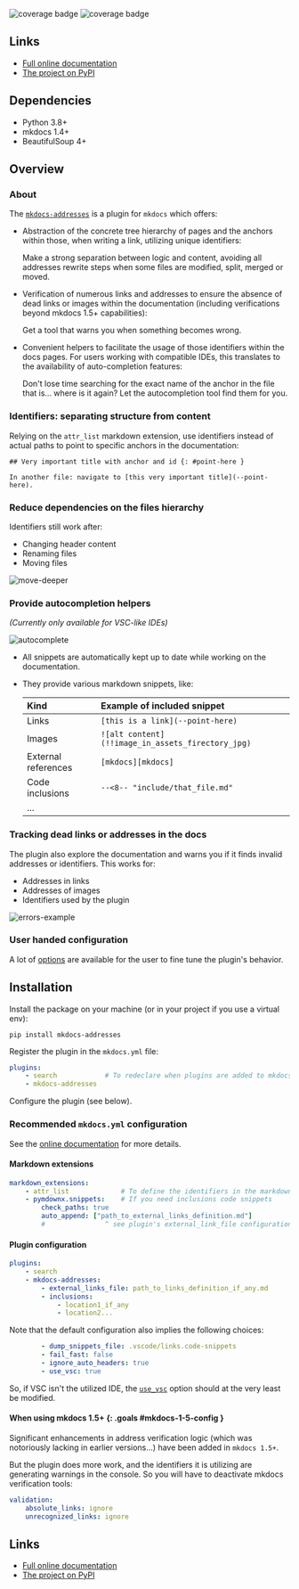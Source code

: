
![coverage badge](https://gitlab.com/frederic.zinelli/mkdocs-addresses/badges/main/pipeline.svg) ![coverage badge](https://gitlab.com/frederic.zinelli/mkdocs-addresses/badges/main/coverage.svg)


## Links

* [Full online documentation](http://frederic.zinelli.gitlab.io/mkdocs-addresses/)
* [The project on PyPI](https://pypi.org/project/mkdocs-addresses/)



## Dependencies

* Python 3.8+
* mkdocs 1.4+
* BeautifulSoup 4+


## Overview

### About

The [`mkdocs-addresses`](https://pypi.org/project/mkdocs-addresses/) is a plugin for `mkdocs` which offers:

* Abstraction of the concrete tree hierarchy of pages and the anchors within those, when writing a link, utilizing unique identifiers:

    Make a strong separation between logic and content, avoiding all addresses rewrite steps when some files are modified, split, merged or moved.

* Verification of numerous links and addresses to ensure the absence of dead links or images within the documentation (including verifications beyond mkdocs 1.5+ capabilities):

    Get a tool that warns you when something becomes wrong.

* Convenient helpers to facilitate the usage of those identifiers within the docs pages. For users working with compatible IDEs, this translates to the availability of auto-completion features:

    Don't lose time searching for the exact name of the anchor in the file that is... where is it again? Let the autocompletion tool find them for you.



### Identifiers: separating structure from content

Relying on the `attr_list` markdown extension, use identifiers instead of actual paths to point to specific anchors in the documentation:

```code
## Very important title with anchor and id {: #point-here }
```

```code
In another file: navigate to [this very important title](--point-here).
```


### Reduce dependencies on the files hierarchy

Identifiers still work after:
- Changing header content
- Renaming files
- Moving files

![move-deeper](docs/assets/move-deeper.png)


### Provide autocompletion helpers

_(Currently only available for VSC-like IDEs)_

![autocomplete](docs/assets/auto-completion-point-here.png)

* All snippets are automatically kept up to date while working on the documentation.
* They provide various markdown snippets, like:

    | Kind | Example of included snippet |
    |:-|:-|
    | Links | `[this is a link](--point-here)` |
    | Images | `![alt content](!!image_in_assets_firectory_jpg)` |
    | External references | `[mkdocs][mkdocs]` |
    | Code inclusions | `--<8-- "include/that_file.md"` |
    | ...|  |




### Tracking dead links or addresses in the docs

The plugin also explore the documentation and warns you if it finds invalid addresses or identifiers. This works for:

- Addresses in links
- Addresses of images
- Identifiers used by the plugin

![errors-example](docs/assets/errors-summary.png)


### User handed configuration

A lot of [options](http://frederic.zinelli.gitlab.io/mkdocs-addresses/configuration/) are available for the user to fine tune the plugin's behavior.





## Installation

Install the package on your machine (or in your project if you use a virtual env):

```
pip install mkdocs-addresses
```

Register the plugin in the `mkdocs.yml` file:

```yaml
plugins:
    - search            # To redeclare when plugins are added to mkdocs.yml
    - mkdocs-addresses
```

Configure the plugin (see below).




### Recommended `mkdocs.yml` configuration

See the [online documentation](http://frederic.zinelli.gitlab.io/mkdocs-addresses/#installation) for more details.

#### Markdown extensions

```yaml title="Recommended markdown extensions"
markdown_extensions:
    - attr_list             # To define the identifiers in the markdown content
    - pymdownx.snippets:    # If you need inclusions code snippets
        check_paths: true
        auto_append: ["path_to_external_links_definition.md"]
        #               ^ see plugin's external_link_file configuration
```

#### Plugin configuration

```yaml title="Register the plugin"
plugins:
    - search
    - mkdocs-addresses:
        - external_links_file: path_to_links_definition_if_any.md
        - inclusions:
            - location1_if_any
            - location2...
```

Note that the default configuration also implies the following choices:

```yaml
        - dump_snippets_file: .vscode/links.code-snippets
        - fail_fast: false
        - ignore_auto_headers: true
        - use_vsc: true
```
So, if VSC isn't the utilized IDE, the [`use_vsc`](http://frederic.zinelli.gitlab.io/mkdocs-addresses/configuration/#mkdocs_addresses.config_plugin.PluginOptions.use_vsc) option should at the very least be modified.


#### When using mkdocs 1.5+ {: .goals #mkdocs-1-5-config }

Significant enhancements in address verification logic (which was notoriously lacking in earlier versions...) have been added in `mkdocs 1.5+`.

But the plugin does more work, and the identifiers it is utilizing are generating warnings in the console. So you will have to deactivate mkdocs verification tools:

```yaml title="Deactivate the default verification logic for mkdocs 1.5+"
validation:
    absolute_links: ignore
    unrecognized_links: ignore
```


## Links

* [Full online documentation](http://frederic.zinelli.gitlab.io/mkdocs-addresses/)
* [The project on PyPI](https://pypi.org/project/mkdocs-addresses/)
